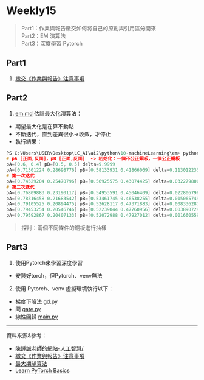 # Weekly15
> Part1：作業與報告繳交如何將自己的原創與引用區分開來 \
> Part2：EM 演算法 \
> Part3：深度學習 Pytorch
## Part1
1. [繳交《作業與報告》注意事項](https://github.com/ccccourse/ccc109a/blob/master/00/md/submit.md)
## Part2
1. [em.md](https://gitlab.com/ccckmit/ai2/-/blob/master/python/10-machineLearning/em/em.md) 估計最大化演算法：
* 期望最大化是在算不動點
* 不斷迭代，直到差異很小->收斂，才停止
* 執行結果：
```c
PS C:\Users\USER\Desktop\LC_AI\ai2\python\10-machineLearning\em> python .\em.py    
# pA [正面,反面]，pB [正面,反面]  -> 初始化：一個不公正銅板，一個公正銅板
pA=[0.6, 0.4] pB=[0.5, 0.5] delta=9.9999
pA=[0.71301224 0.28698776] pB=[0.58133931 0.41866069] delta=0.11301223540051619  
# 第一次迭代    
pA=[0.74529204 0.25470796] pB=[0.56925575 0.43074425] delta=0.0322798006814784 
# 第二次迭代
pA=[0.76809883 0.23190117] pB=[0.54953591 0.45046409] delta=0.022806798285326613     
pA=[0.78316458 0.21683542] pB=[0.53461745 0.46538255] delta=0.015065749932652417     
pA=[0.79105525 0.20894475] pB=[0.52628117 0.47371883] delta=0.008336287117588381     
pA=[0.79453254 0.20546746] pB=[0.52239044 0.47760956] delta=0.003890729512057156     
pA=[0.79592867 0.20407133] pB=[0.52072988 0.47927012] delta=0.001660559431849007
```
> 探討：兩個不同條件的銅板進行抽樣
## Part3
1. 使用Pytorch來學習深度學習
* 安裝好torch，但Pytorch、venv無法
2. 使用 Pytorch、venv 虛擬環境執行以下：
* 梯度下降法 [gd.py](https://gitlab.com/ccckmit/ai2/-/blob/master/python/11-deepLearning/02-autograd/gd/gd.py)
* 閘 [gate.py](https://gitlab.com/ccckmit/ai2/-/blob/master/python/11-deepLearning/03-regression/gate/gate.py)
* 線性回歸 [main.py](https://gitlab.com/ccckmit/ai2/-/blob/master/python/11-deepLearning/03-regression/linear_regression/main.py)
---
資料來源&參考：
- [陳鍾誠老師的網站-人工智慧/]()
- [繳交《作業與報告》注意事項](https://github.com/ccccourse/ccc109a/blob/master/00/md/submit.md)
- [最大期望算法](https://zh.wikipedia.org/zh-tw/%E6%9C%80%E5%A4%A7%E6%9C%9F%E6%9C%9B%E7%AE%97%E6%B3%95?fbclid=IwAR01JwebbBH8aFK7_H6-fVI_3UCM47jG6fPp1wkYF0R3BwD2LxEzk_mLKxI)
- [Learn PyTorch Basics](https://medium.com/biaslyai/learn-pytorch-basics-6d433f186b7a?fbclid=IwAR3TiwsrKdmdZKxCevSysnG6KgJfL4au_doBuhZ6fGLhx13cbWMoGLC3XmU)


